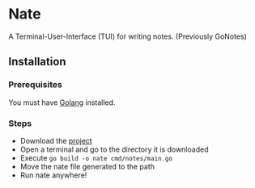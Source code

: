 # Nate

A Terminal-User-Interface (TUI) for writing notes. (Previously GoNotes)

## Installation

### Prerequisites

You must have [Golang](https://go.dev) installed.

### Steps

- Download the [project](https://github.com/SamJohn04/nate)
- Open a terminal and go to the directory it is downloaded
- Execute `go build -o nate cmd/notes/main.go`
- Move the nate file generated to the path
- Run nate anywhere!

